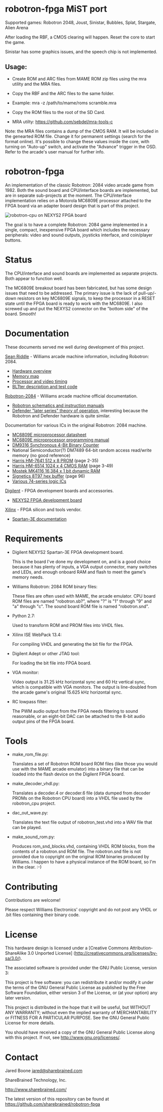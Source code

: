 robotron-fpga MiST port
=======================

Supported games: Robotron 2048, Joust, Sinistar, Bubbles, Splat, Stargate, Alien Arena

After loading the RBF, a CMOS clearing will happen. Reset the core to start
the game.

Sinistar has some graphics issues, and the speech chip is not implemented.

Usage:
------
- Create ROM and ARC files from MAME ROM zip files using the mra utility and the MRA files.
- Copy the RBF and the ARC files to the same folder.
- Example: mra -z /path/to/mame/roms scramble.mra
- Copy the ROM files to the root of the SD Card.

- MRA utilty: https://github.com/sebdel/mra-tools-c

Note: the MRA files contains a dump of the CMOS RAM. It will be included in the genearted ROM file.
Change it for permanent settings (search for the format online). It's possible to change these values
inside the core, with turning on "Auto-up" switch, and activate the "Advance" trigger in the OSD.
Refer to the arcade's user manual for further info.

robotron-fpga
=============

An implementation of the classic Robotron: 2084 video arcade game from 1982.
Both the sound board and CPU/interface boards are implemented, but are in
separate sub-projects at the moment. The CPU/interface implementation relies
on a Motorola MC6809E processor attached to the FPGA board via an adapter
board design that is part of this project.

![robotron-cpu on NEXYS2 FPGA board](https://github.com/sharebrained/robotron-fpga/raw/master/doc/photo/robotron-on-nexys2.jpg)

The goal is to have a complete Robotron: 2084 game implemented in a single,
compact, inexpensive FPGA board which includes the necessary peripherals:
video and sound outputs, joysticks interface, and coin/player buttons.

Status
======

The CPU/interface and sound boards are implemented as separate projects.
Both appear to function well.

The MC6809E breakout board has been fabricated, but has some design issues
that need to be addressed. The primary issue is the lack of pull-up/-down
resistors on key MC6809E signals, to keep the processor in a RESET state
until the FPGA board is ready to work with the MC6809E. I also screwed up
and put the NEXYS2 connector on the "bottom side" of the board. Smooth!

Documentation
=============

These documents served me well during development of this project.

[Sean Riddle](http://seanriddle.com/) - Williams arcade machine information,
including Robotron: 2084.

* [Hardware overview](http://seanriddle.com/willhard.html)
* [Memory map](http://seanriddle.com/memmap.gif)
* [Processor and video timing](http://seanriddle.com/timing.html)
* [BLTter description and test code](http://seanriddle.com/blittest.html)

[Robotron-2084](http://www.robotron-2084.co.uk/) - Williams arcade machine
official documentation.

* [Robotron schematics and instruction manuals](http://www.robotron-2084.co.uk/manualsrobotron.html)
* [Defender "later series" theory of operation](http://www.robotron-2084.co.uk/manualsdefender.html),
    interesting because the Robotron and Defender hardware is quite
    similar.
    
Documentation for various ICs in the original Robotron: 2084 machine.

* [MC6809E microprocessor datasheet](http://www.classiccmp.org/dunfield/r/6809e.pdf)
* [MC6809E microprocessor programming manual](http://www.classiccmp.org/dunfield/r/6809prog.pdf)
* [DM9316 Synchronous 4-Bit Binary Counter](http://www.ti.com/product/dm9316)
* National Semiconductor(?) DM7489 64-bit random access read/write memory
    (no good reference)
* [Harris HM-7641 512 x 8 PROM](http://www.bitsavers.org/pdf/harris/_dataBooks/1978_Harris_Memory_Vol1.pdf) (page 2-35)
* [Harris HM-6514 1024 x 4 CMOS RAM](http://www.bitsavers.org/pdf/harris/_dataBooks/1978_Harris_Memory_Vol1.pdf) (page 3-49)
* [Mostek MK4116 16,384 x 1 bit dynamic RAM](http://hardware.speccy.org/datasheet/MK4116.pdf)
* [Signetics 8T97 hex buffer](http://www.bitsavers.org/pdf/signetics/_dataBooks/1977_Bipolar_Microprocessor.pdf) (page 96)
* [Various 74-series logic ICs](http://www.ti.com/lsds/ti/logic/home_overview.page)
    
[Digilent](http://www.digilentinc.com/) - FPGA development boards and 
accessories.

* [NEXYS2 FPGA development board](http://digilentinc.com/Products/Detail.cfm?NavPath=2,400,789&Prod=NEXYS2)

[Xilinx](http://www.xilinx.com/) - FPGA silicon and tools vendor.

* [Spartan-3E documentation](http://www.xilinx.com/support/documentation/spartan-3e.htm)

Requirements
============

* Digilent NEXYS2 Spartan-3E FPGA development board.

    This is the board I've done my development on, and is a good choice
    because it has plenty of inputs, a VGA output connector, many switches
    and LEDs, and enough onboard RAM and flash to meet the game's memory
    needs.

* Williams Robotron: 2084 ROM binary files:

    These files are often used with MAME, the arcade emulator. CPU board
    ROM files are named "robotron.sb?", where "?" is "1" through "9" and
    "a" through "c". The sound board ROM file is named "robotron.snd".

* Python 2.7:

    Used to transform ROM and PROM files into VHDL files.

* Xilinx ISE WebPack 13.4:

    For compiling VHDL and generating the bit file for the FPGA.

* Digilent Adept or other JTAG tool:

    For loading the bit file into FPGA board.

* VGA monitor:

    Video output is 31.25 kHz horizontal sync and 60 Hz vertical sync,
    which is compatible with VGA monitors. The output is line-doubled
    from the arcade game's original 15.625 kHz horizontal sync.

* RC lowpass filter:

    The PWM audio output from the FPGA needs filtering to sound reasonable,
    or an eight-bit DAC can be attached to the 8-bit audio output pins of
    the FPGA board.

Tools
=====

* make_rom_file.py:

    Translates a set of Robotron ROM board ROM files
    (like those you would use with the MAME arcade emulator) into a
    binary file that can be loaded into the flash device on the Digilent
    FPGA board.

* make_decoder_vhdl.py:

    Translates a decoder.4 or decoder.6 file (data
    dumped from decoder PROMs on the Robotron CPU board) into a VHDL
    file used by the robotron_cpu project.

* dac_out_wave.py:

    Translates the text file output of robotron_test.vhd
    into a WAV file that can be played.

* make_sound_rom.py:

    Produces rom_snd_blocks.vhd, containing VHDL ROM
    blocks, from the contents of a robotron.snd ROM file. The
    robotron.snd file is not provided due to copyright on the original
    ROM binaries produced by Williams. I happen to have a physical
    instance of the ROM board, so I'm in the clear. :-)

Contributing
============

Contributions are welcome!

Please respect Williams Electronics' copyright and do not post any VHDL
or .bit files containing their binary code.

License
=======

This hardware design is licensed under a
[Creative Commons Attribution-ShareAlike 3.0 Unported License]
(http://creativecommons.org/licenses/by-sa/3.0/).

The associated software is provided under the GNU Public License, 
version 3:

This project is free software: you can redistribute it and/or
modify it under the terms of the GNU General Public License as
published by the Free Software Foundation, either version 3 of the
License, or (at your option) any later version.

This project is distributed in the hope that it will be useful,
but WITHOUT ANY WARRANTY; without even the implied warranty of
MERCHANTABILITY or FITNESS FOR A PARTICULAR PURPOSE. See the GNU
General Public License for more details.

You should have received a copy of the GNU General Public License
along with this project. If not, see <http://www.gnu.org/licenses/>.

Contact
=======

Jared Boone <jared@sharebrained.com>

ShareBrained Technology, Inc.

<http://www.sharebrained.com/>


The latest version of this repository can be found at
https://github.com/sharebrained/robotron-fpga
